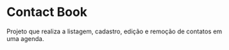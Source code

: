 # Contact Book
Projeto que realiza a listagem, cadastro, edição e remoção de contatos em uma agenda.